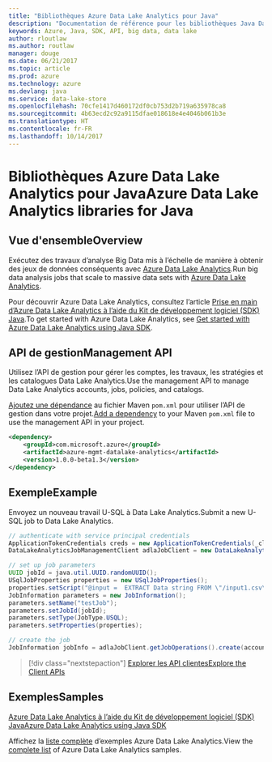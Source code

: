 ```yaml
---
title: "Bibliothèques Azure Data Lake Analytics pour Java"
description: "Documentation de référence pour les bibliothèques Java Data Lake Analytics"
keywords: Azure, Java, SDK, API, big data, data lake
author: rloutlaw
ms.author: routlaw
manager: douge
ms.date: 06/21/2017
ms.topic: article
ms.prod: azure
ms.technology: azure
ms.devlang: java
ms.service: data-lake-store
ms.openlocfilehash: 70cfe1417d460172df0cb753d2b719a635978ca8
ms.sourcegitcommit: 4b63ecd2c92a9115dfae018618e4e4046b061b3e
ms.translationtype: HT
ms.contentlocale: fr-FR
ms.lasthandoff: 10/14/2017
---
```

# <a name="azure-data-lake-analytics-libraries-for-java"></a><span data-ttu-id="79047-104">Bibliothèques Azure Data Lake Analytics pour Java</span><span class="sxs-lookup"><span data-stu-id="79047-104">Azure Data Lake Analytics libraries for Java</span></span>

## <a name="overview"></a><span data-ttu-id="79047-105">Vue d'ensemble</span><span class="sxs-lookup"><span data-stu-id="79047-105">Overview</span></span>

<span data-ttu-id="79047-106">Exécutez des travaux d’analyse Big Data mis à l’échelle de manière à obtenir des jeux de données conséquents avec [Azure Data Lake Analytics](/azure/data-lake-analytics/data-lake-analytics-overview).</span><span class="sxs-lookup"><span data-stu-id="79047-106">Run big data analysis jobs that scale to massive data sets with [Azure Data Lake Analytics](/azure/data-lake-analytics/data-lake-analytics-overview).</span></span>

<span data-ttu-id="79047-107">Pour découvrir Azure Data Lake Analytics, consultez l’article [Prise en main d’Azure Data Lake Analytics à l’aide du Kit de développement logiciel (SDK) Java](/azure/data-lake-analytics/data-lake-analytics-get-started-java-sdk).</span><span class="sxs-lookup"><span data-stu-id="79047-107">To get started with Azure Data Lake Analytics, see [Get started with Azure Data Lake Analytics using Java SDK](/azure/data-lake-analytics/data-lake-analytics-get-started-java-sdk).</span></span>

## <a name="management-api"></a><span data-ttu-id="79047-108">API de gestion</span><span class="sxs-lookup"><span data-stu-id="79047-108">Management API</span></span>

<span data-ttu-id="79047-109">Utilisez l’API de gestion pour gérer les comptes, les travaux, les stratégies et les catalogues Data Lake Analytics.</span><span class="sxs-lookup"><span data-stu-id="79047-109">Use the management API to manage Data Lake Analytics accounts, jobs, policies, and catalogs.</span></span>

<span data-ttu-id="79047-110">[Ajoutez une dépendance](https://maven.apache.org/guides/getting-started/index.html#How_do_I_use_external_dependencies) au fichier Maven `pom.xml` pour utiliser l’API de gestion dans votre projet.</span><span class="sxs-lookup"><span data-stu-id="79047-110">[Add a dependency](https://maven.apache.org/guides/getting-started/index.html#How_do_I_use_external_dependencies) to your Maven `pom.xml` file to use the management API in your project.</span></span>


```XML
<dependency>
    <groupId>com.microsoft.azure</groupId>
    <artifactId>azure-mgmt-datalake-analytics</artifactId>
    <version>1.0.0-beta1.3</version>
</dependency>
```

## <a name="example"></a><span data-ttu-id="79047-111">Exemple</span><span class="sxs-lookup"><span data-stu-id="79047-111">Example</span></span>

<span data-ttu-id="79047-112">Envoyez un nouveau travail U-SQL à Data Lake Analytics.</span><span class="sxs-lookup"><span data-stu-id="79047-112">Submit a new U-SQL job to Data Lake Analytics.</span></span>

```java
// authenticate with service principal credentials
ApplicationTokenCredentials creds = new ApplicationTokenCredentials(_clientId, _tenantId, _clientSecret, null);
DataLakeAnalyticsJobManagementClient adlaJobClient = new DataLakeAnalyticsJobManagementClientImpl(creds);

// set up job parameters
UUID jobId = java.util.UUID.randomUUID();
USqlJobProperties properties = new USqlJobProperties();
properties.setScript("@input =  EXTRACT Data string FROM \"/input1.csv\" USING Extractors.Csv(); OUTPUT @input TO @\"/output1.csv\" USING Outputters.Csv();");
JobInformation parameters = new JobInformation();
parameters.setName("testJob");
parameters.setJobId(jobId);
parameters.setType(JobType.USQL);
parameters.setProperties(properties);

// create the job
JobInformation jobInfo = adlaJobClient.getJobOperations().create(accountName, jobId, parameters).getBody();

```

> [!div class="nextstepaction"]
> [<span data-ttu-id="79047-113">Explorer les API clientes</span><span class="sxs-lookup"><span data-stu-id="79047-113">Explore the Client APIs</span></span>](/java/api/overview/azure/datalakeanalytics/managementapi)

## <a name="samples"></a><span data-ttu-id="79047-114">Exemples</span><span class="sxs-lookup"><span data-stu-id="79047-114">Samples</span></span>

<span data-ttu-id="79047-115">[Azure Data Lake Analytics à l’aide du Kit de développement logiciel (SDK) Java][1]</span><span class="sxs-lookup"><span data-stu-id="79047-115">[Azure Data Lake Analytics using Java SDK][1]</span></span> 

[1]: https://docs.microsoft.com/azure/data-lake-analytics/data-lake-analytics-get-started-java-sdk

<span data-ttu-id="79047-116">Affichez la [liste complète](https://azure.microsoft.com/resources/samples/?platform=java&term=analytics) d’exemples Azure Data Lake Analytics.</span><span class="sxs-lookup"><span data-stu-id="79047-116">View the [complete list](https://azure.microsoft.com/resources/samples/?platform=java&term=analytics) of Azure Data Lake Analytics samples.</span></span>

